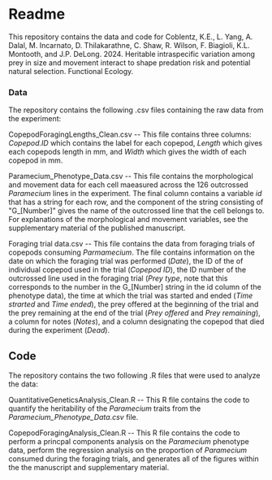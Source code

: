 # Readme

This repository contains the data and code for Coblentz, K.E., L. Yang, A. Dalal, M. Incarnato, D. Thilakarathne, C. Shaw, R. Wilson,
F. Biagioli, K.L. Montooth, and J.P. DeLong. 2024. Heritable intraspecific variation among prey in size and movement interact to shape
predation risk and potential natural selection. Functional Ecology.

### Data

The repository contains the following .csv files containing the raw data from the experiment:

CopepodForagingLengths_Clean.csv -- This file contains three columns: *Copepod.ID* which contains the label for each copepod, *Length* which gives
each copepods length in mm, and *Width* which gives the width of each copepod in mm.

Paramecium_Phenotype_Data.csv -- This file contains the morphological and movement data for each cell maeasured across the 126 outcrossed 
*Paramecium* lines in the experiment. The final column contains a variable *id* that has a string for each row, and the component of the 
string consisting of "G_[Number]" gives the name of the outcrossed line that the cell belongs to. For explanations of the 
morphological and movement variables, see the supplementary material of the published manuscript.

Foraging trial data.csv -- This file contains the data from foraging trials of copepods consuming *Parmamecium*. The file contains information
on the date on which the foraging trial was performed (*Date*), the ID of the of individual copepod used in the trial (*Copepod ID*), the ID number of 
the outcrossed line used in the foraging trial (*Prey type*, note that this corresponds to the number in the G_[Number] string in the id column of the 
phenotype data), the time at which the trial was started and ended (*Time strarted* and *Time ended*), the prey offered at the beginning of the trial and 
the prey remaining at the end of the trial (*Prey offered* and *Prey remaining*), a column for notes (*Notes*), and a column designating the 
copepod that died during the experiment (*Dead*).

## Code

The repository contains the two following .R files that were used to analyze the data:

QuantitativeGeneticsAnalysis_Clean.R -- This R file contains the code to quantify the heritability of the *Paramecium* traits from
the *Paramecium_Phenotype_Data.csv* file.

CopepodForagingAnalysis_Clean.R -- This R file contains the code to perform a princpal components analysis on the *Paramecium* phenotype 
data, perform the regression analysis on the proportion of *Paramecium* consumed during the foraging trials, and generates all of the figures 
within the the manuscript and supplementary material.

